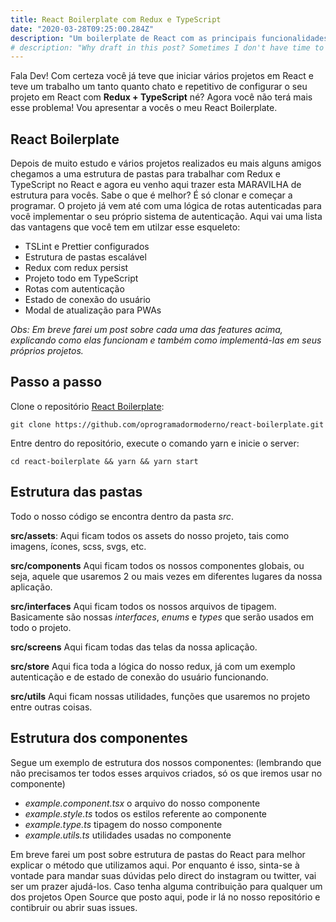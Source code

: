 ```yaml
---
title: React Boilerplate com Redux e TypeScript
date: "2020-03-28T09:25:00.284Z"
description: "Um boilerplate de React com as principais funcionalidades que você precisa para fazer o seu projeto com Redux e TypeScript de forma esvalável."
# description: "Why draft in this post? Sometimes I don't have time to write, so I start to commit some ideas with the (draft) inside the post."
---
```


Fala Dev! Com certeza você já teve que iniciar vários projetos em React e teve um trabalho um tanto quanto chato e repetitivo de configurar o seu projeto em React com <strong>Redux + TypeScript</strong> né? Agora você não terá mais esse problema! Vou apresentar a vocês o meu React Boilerplate.

## React Boilerplate

Depois de muito estudo e vários projetos realizados eu mais alguns amigos chegamos a uma estrutura de pastas para trabalhar com Redux e TypeScript no React e agora eu venho aqui trazer esta MARAVILHA de estrutura para vocês. Sabe o que é melhor? É só clonar e começar a programar. O projeto já vem até com uma lógica de rotas autenticadas para você implementar o seu próprio sistema de autenticação. Aqui vai uma lista das vantagens que você tem em utilzar esse esqueleto:

- TSLint e Prettier configurados
- Estrutura de pastas escalável
- Redux com redux persist
- Projeto todo em TypeScript
- Rotas com autenticação
- Estado de conexão do usuário
- Modal de atualização para PWAs

<i>Obs: Em breve farei um post sobre cada uma das features acima, explicando como elas funcionam e também como implementá-las em seus próprios projetos.</i>

## Passo a passo

Clone o repositório [React Boilerplate](https://github.com/oprogramadormoderno/react-boilerplate):

```
git clone https://github.com/oprogramadormoderno/react-boilerplate.git
```

Entre dentro do repositório, execute o comando yarn e inicie o server:

```
cd react-boilerplate && yarn && yarn start
```

## Estrutura das pastas

Todo o nosso código se encontra dentro da pasta <i>src</i>.

<b>src/assets</b>: Aqui ficam todos os assets do nosso projeto, tais como imagens, ícones, scss, svgs, etc.

<b>src/components</b> Aqui ficam todos os nossos componentes globais, ou seja, aquele que usaremos 2 ou mais vezes em diferentes lugares da nossa aplicação.

<b>src/interfaces</b> Aqui ficam todos os nossos arquivos de tipagem. Basicamente são nossas <i>interfaces</i>, <i>enums</i> e <i>types</i> que serão usados em todo o projeto.

<b>src/screens</b> Aqui ficam todas das telas da nossa aplicação.

<b>src/store</b> Aqui fica toda a lógica do nosso redux, já com um exemplo autenticação e de estado de conexão do usuário funcionando.

<b>src/utils</b> Aqui ficam nossas utilidades, funções que usaremos no projeto entre outras coisas.

## Estrutura dos componentes

Segue um exemplo de estrutura dos nossos componentes: (lembrando que não precisamos ter todos esses arquivos criados, só os que iremos usar no componente)

- <i>example.component.tsx</i> o arquivo do nosso componente
- <i>example.style.ts</i> todos os estilos referente ao componente
- <i>example.type.ts</i> tipagem do nosso componente
- <i>example.utils.ts</i> utilidades usadas no componente

Em breve farei um post sobre estrutura de pastas do React para melhor explicar o método que utilizamos aqui. Por enquanto é isso, sinta-se à vontade para mandar suas dúvidas pelo direct do instagram ou twitter, vai ser um prazer ajudá-los. Caso tenha alguma contribuição para qualquer um dos projetos Open Source que posto aqui, pode ir lá no nosso repositório e contibruir ou abrir suas issues.
